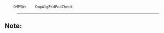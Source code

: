        DMPSW:    DmpAlgPsdPedCheck
>--------------------------------------------

Note:
-------------
